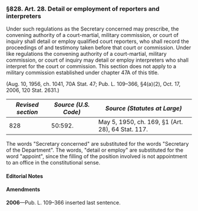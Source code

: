 ### §828. Art. 28. Detail or employment of reporters and interpreters ###

Under such regulations as the Secretary concerned may prescribe, the convening authority of a court-martial, military commission, or court of inquiry shall detail or employ qualified court reporters, who shall record the proceedings of and testimony taken before that court or commission. Under like regulations the convening authority of a court-martial, military commission, or court of inquiry may detail or employ interpreters who shall interpret for the court or commission. This section does not apply to a military commission established under chapter 47A of this title.

(Aug. 10, 1956, ch. 1041, 70A Stat. 47; Pub. L. 109–366, §4(a)(2), Oct. 17, 2006, 120 Stat. 2631.)

|*Revised section*|*Source (U.S. Code)*|          *Source (Statutes at Large)*           |
|-----------------|--------------------|-------------------------------------------------|
|       828       |      50:592.       |May 5, 1950, ch. 169, §1 (Art. 28), 64 Stat. 117.|

The words "Secretary concerned" are substituted for the words "Secretary of the Department". The words, "detail or employ" are substituted for the word "appoint", since the filling of the position involved is not appointment to an office in the constitutional sense.

#### **Editorial Notes** ####

#### Amendments ####

**2006**—Pub. L. 109–366 inserted last sentence.